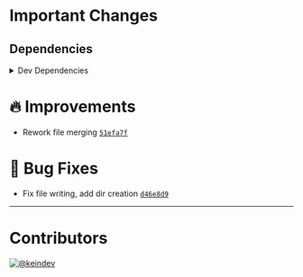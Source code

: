 # Important Changes

## Dependencies

<details>
<summary>Dev Dependencies</summary>

- Bumped **[typedoc](https://www.npmjs.com/package/typedoc/v/0.20.36)** from `0.20.35` to `0.20.36`

</details>

# :fire: Improvements

- Rework file merging [`51efa7f`](https://github.com/keindev/standard-shared-config/commit/51efa7f0a40b34aefcb312dafd13344c9e6e8403)

# :bug: Bug Fixes

- Fix file writing, add dir creation [`d46e8d9`](https://github.com/keindev/standard-shared-config/commit/d46e8d9bc0d95145b019646a69fe7023f808b39f)

---

# Contributors

[![@keindev](https://avatars.githubusercontent.com/u/4527292?v=4&s=40)](https://github.com/keindev)
